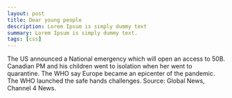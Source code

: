```yaml
---
layout: post
title: Dear young people
description: Lorem Ipsum is simply dummy text
summary: Lorem Ipsum is simply dummy text.
tags: [css]
---
```


The US announced a National emergency which will open an access to 50B.
Canadian PM and his children went to isolation when her went to quarantine.
The WHO say Europe became an epicenter of the pandemic.
The WHO launched the safe hands challenges.
Source: Global News, Channel 4 News.
